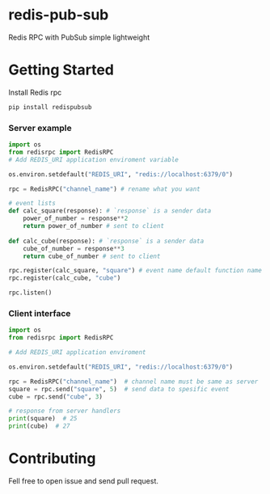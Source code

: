 # redis-pub-sub

Redis RPC with PubSub simple lightweight

# Getting Started

Install Redis rpc
```bash
pip install redispubsub
```

### Server example
```python
import os
from redisrpc import RedisRPC
# Add REDIS_URI application enviroment variable

os.environ.setdefault("REDIS_URI", "redis://localhost:6379/0")

rpc = RedisRPC("channel_name") # rename what you want

# event lists
def calc_square(response): # `response` is a sender data
    power_of_number = response**2
    return power_of_number # sent to client
    
def calc_cube(response): # `response` is a sender data
    cube_of_number = response**3
    return cube_of_number # sent to client

rpc.register(calc_square, "square") # event name default function name
rpc.register(calc_cube, "cube")

rpc.listen()
```
### Client interface
```python
import os
from redisrpc import RedisRPC

# Add REDIS_URI application enviroment

os.environ.setdefault("REDIS_URI", "redis://localhost:6379/0")

rpc = RedisRPC("channel_name")  # channel name must be same as server
square = rpc.send("square", 5)  # send data to spesific event
cube = rpc.send("cube", 3)

# response from server handlers
print(square)  # 25
print(cube)  # 27

```

# Contributing
Fell free to open issue and send pull request.
